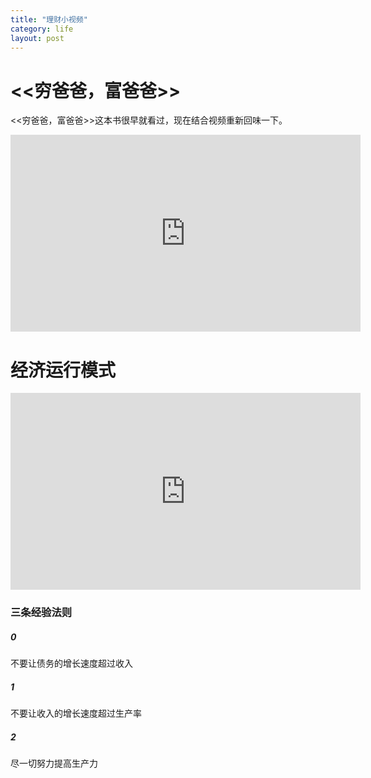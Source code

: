 ```yaml
---
title: "理财小视频"
category: life
layout: post
---
```



# <<穷爸爸，富爸爸>>

<<穷爸爸，富爸爸>>这本书很早就看过，现在结合视频重新回味一下。

<iframe width="560" height="315" src="https://www.youtube.com/embed/Zaw7gwLKUNI" frameborder="0" allowfullscreen></iframe>

# 经济运行模式

<iframe width="560" height="315" src="https://www.youtube.com/embed/MtKHKPCy0cI" frameborder="0" allowfullscreen></iframe>

### 三条经验法则

##### 0
不要让债务的增长速度超过收入

##### 1
不要让收入的增长速度超过生产率

##### 2
尽一切努力提高生产力







